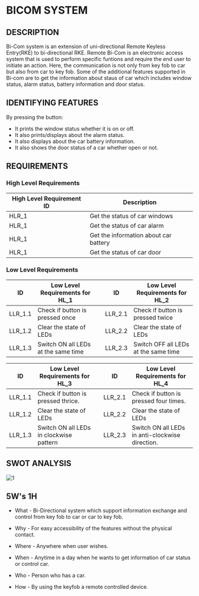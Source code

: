 # BICOM SYSTEM

## DESCRIPTION

Bi-Com system is an extension of uni-directional Remote Keyless Entry(RKE) to bi-directional RKE. Remote Bi-Com is an electronic access system that is used to perform specific funtions and  require the end user to initiate an action. Here, the communication is not only from key fob to car but also from car to key fob. Some of the additional features supported in Bi-com are to get the information about staus of car which includes window status, alarm status, battery information and door status.

## IDENTIFYING FEATURES
By pressing the button:
- It prints the window status whether it is on or off.
- It also prints/displays about the alarm status. 
- It also displays about the car battery information.
- It also shows the door status of a car whether open or not.

## REQUIREMENTS

### High Level Requirements

High Level Requirement ID     | Description |
-------| -----------------------------------------|
HLR_1  |Get the status of car windows|
HLR_1  |Get the status of car alarm|
HLR_1  |Get the information about car battery|
HLR_1  |Get the status of car door|

### Low Level Requirements


| ID | Low Level Requirements for HL_1|       |ID | Low Level Requirements for HL_2|
| -------- | -------------- | ---- |-------- | -------------- |
| LLR_1.1 |  Check if button is pressed once  | | LLR_2.1 | Check if button is pressed twice |
| LLR_1.2 | Clear the state of LEDs || LLR_2.2 | Clear the state of LEDs   |
| LLR_1.3 | Switch ON all LEDs at the same time || LLR_2.3 |Switch OFF all LEDs at the same time   |

| ID | Low Level Requirements for HL_3|       |ID | Low Level Requirements for HL_4|
| -------- | -------------- | ---- |-------- | -------------- |
| LLR_1.1 |  Check if button is pressed thrice.  | | LLR_2.1 | Check if button is pressed four times. |
| LLR_1.2 | Clear the state of LEDs || LLR_2.2 | Clear the state of LEDs   |
| LLR_1.3 | Switch ON all LEDs in clockwise pattern || LLR_2.3 |Switch ON all LEDs in anti-clockwise direction.  |


## SWOT ANALYSIS
![1](https://user-images.githubusercontent.com/46949702/157812922-1a8d62fa-e311-4544-9604-b67284372456.png)

## 5W's 1H

- What - Bi-Directional system which support information exchange and control from key fob to car or car to key fob. 

- Why - For easy accessibility of the features without the physical contact.

- Where - Anywhere when user wishes.

- When - Anytime in a day when he wants to get information of car status or control car. 

- Who - Person who has a car.

- How - By using the keyfob a remote controlled device.

